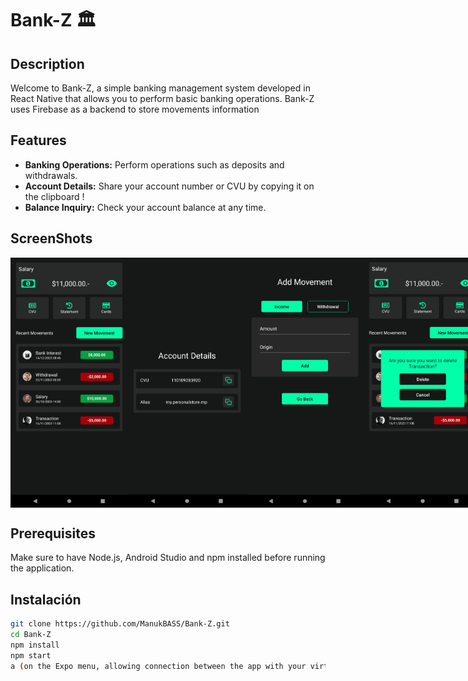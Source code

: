 # Bank-Z 🏛

## Description

Welcome to Bank-Z, a simple banking management system developed in React Native that allows you to perform basic banking operations. Bank-Z uses Firebase as a backend to store movements information

## Features

- **Banking Operations:** Perform operations such as deposits and withdrawals.
- **Account Details:** Share your account number or CVU by copying it on the clipboard !
- **Balance Inquiry:** Check your account balance at any time.

## ScreenShots

<div style="display: flex; justify-content: space-around;">
  <img src="src/screenshots/screenshot1.jpeg" alt="Home Screen" width="200" height="400">
  <img src="src/screenshots/screenshot2.jpeg" alt="Account Details Screen" width="200" height="400">
  <img src="src/screenshots/screenshot3.jpeg" alt="Add Movement Screen" width="200" height="400">
  <img src="src/screenshots/screenshot4.jpeg" alt="Modal" width="200" height="400">
</div>


## Prerequisites

Make sure to have Node.js, Android Studio and npm installed before running the application.

## Instalación
```bash
git clone https://github.com/ManukBASS/Bank-Z.git
cd Bank-Z
npm install
npm start
a (on the Expo menu, allowing connection between the app with your virtual device)
